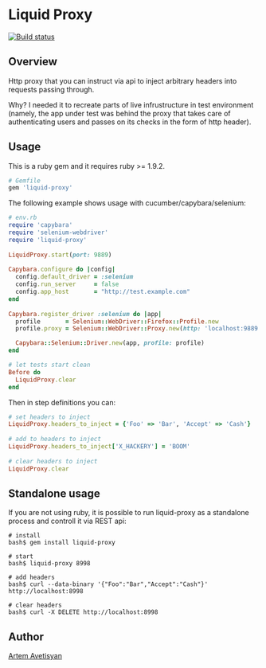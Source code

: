 # Liquid Proxy

[![Build status](https://secure.travis-ci.org/artemave/liquid-proxy.png)](https://secure.travis-ci.org/artemave/liquid-proxy)

## Overview

Http proxy that you can instruct via api to inject arbitrary headers into requests passing through.

Why? I needed it to recreate parts of live infrustructure in test environment (namely, the app under test was behind the proxy that takes care of authenticating users and passes on its checks in the form of http header).

## Usage

This is a ruby gem and it requires ruby >= 1.9.2.

```ruby
# Gemfile
gem 'liquid-proxy'
```
    
The following example shows usage with cucumber/capybara/selenium:

```ruby
# env.rb
require 'capybara'
require 'selenium-webdriver'
require 'liquid-proxy'
    
LiquidProxy.start(port: 9889)
    
Capybara.configure do |config|
  config.default_driver = :selenium
  config.run_server     = false
  config.app_host       = "http://test.example.com"
end
        
Capybara.register_driver :selenium do |app|
  profile       = Selenium::WebDriver::Firefox::Profile.new
  profile.proxy = Selenium::WebDriver::Proxy.new(http: 'localhost:9889', type: :manual)

  Capybara::Selenium::Driver.new(app, profile: profile)
end

# let tests start clean
Before do
  LiquidProxy.clear
end
```

Then in step definitions you can:

```ruby
# set headers to inject
LiquidProxy.headers_to_inject = {'Foo' => 'Bar', 'Accept' => 'Cash'}
    
# add to headers to inject
LiquidProxy.headers_to_inject['X_HACKERY'] = 'BOOM'
    
# clear headers to inject
LiquidProxy.clear
```

## Standalone usage

If you are not using ruby, it is possible to run liquid-proxy as a standalone process and controll it via REST api:

    # install
    bash$ gem install liquid-proxy
    
    # start
    bash$ liquid-proxy 8998
    
    # add headers
    bash$ curl --data-binary '{"Foo":"Bar","Accept":"Cash"}' http://localhost:8998
    
    # clear headers
    bash$ curl -X DELETE http://localhost:8998
    

## Author

[Artem Avetisyan](https://github.com/artemave)